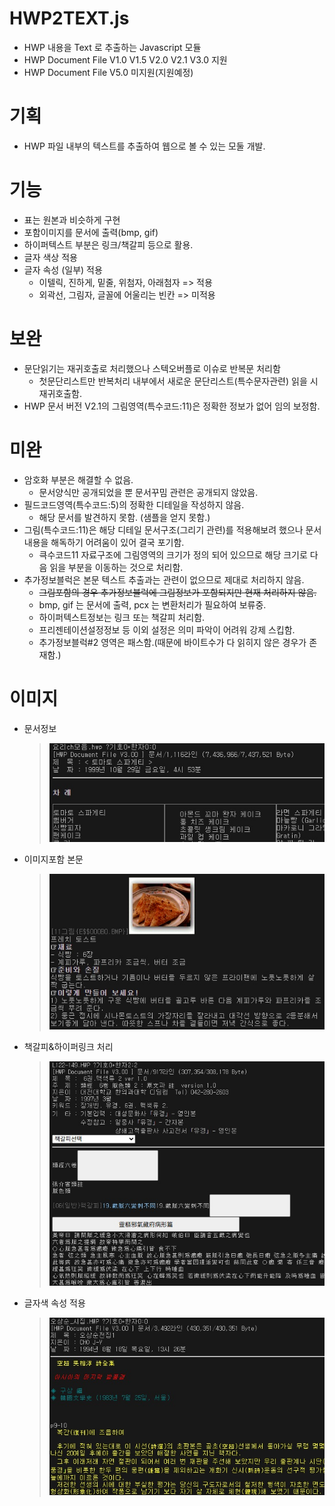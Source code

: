 # HWP2TEXT.js
- HWP 내용을 Text 로 추출하는 Javascript 모듈
- HWP Document File V1.0 V1.5 V2.0 V2.1 V3.0 지원
- HWP Document File V5.0 미지원(지원예정)

# 기획
- HWP 파일 내부의 텍스트를 추출하여 웹으로 볼 수 있는 모둘 개발.

# 기능
- 표는 원본과 비슷하게 구현
- 포함이미지를 문서에 출력(bmp, gif)
- 하이퍼텍스트 부분은 링크/책갈피 등으로 활용.
- 글자 색상 적용
- 글자 속성 (일부) 적용
  - 이텔릭, 진하게, 밑줄, 위첨자, 아래첨자 => 적용
  - 외곽선, 그림자, 글꼴에 어울리는 빈칸 => 미적용
  
# 보완
- 문단읽기는 재귀호출로 처리했으나 스텍오버플로 이슈로 반복문 처리함
  - 첫문단리스트만 반복처리 내부에서 새로운 문단리스트(특수문자관련) 읽을 시 재귀호출함.
- HWP 문서 버전 V2.1의 그림영역(특수코드:11)은 정확한 정보가 없어 임의 보정함.

# 미완 
- 암호화 부분은 해결할 수 없음.
  - 문서양식만 공개되었을 뿐 문서꾸밈 관련은 공개되지 않았음.
- 필드코드영역(특수코드:5)의 정확한 디테일을 작성하지 않음.
  - 해당 문서를 발견하지 못함. (샘플을 얻지 못함.)
- 그림(특수코드:11)은 해당 디테일 문서구조(그리기 관련)를 적용해보려 했으나 문서내용을 해독하기 어려움이 있어 결국 포기함.
  - 큭수코드11 자료구조에 그림영역의 크기가 정의 되어 있으므로 해당 크기로 다음 읽을 부분을 이동하는 것으로 처리함.
- 추가정보블럭은 본문 텍스트 추출과는 관련이 없으므로 제대로 처리하지 않음.
  - <del>그림포함의 경우 추가정보블럭에 그림정보가 포함되지만 현재 처리하지 않음.</del>
  - bmp, gif 는 문서에 출력, pcx 는 변환처리가 필요하여 보류중.
  - 하이퍼텍스트정보는 링크 또는 책갈피 처리함.
  - 프리젠테이션설정정보 등 이외 설정은 의미 파악이 어려워 강제 스킵함.
  - 추가정보블럭#2 영역은 패스함.(때문에 바이트수가 다 읽히지 않은 경우가 존재함.)

# 이미지
- 문서정보
  > ![hwp01](https://github.com/Hyunee7/HWP2TEXT.js/blob/main/images/HWP01.jpg?raw=true)
- 이미지포함 본문
  > ![hwp02](https://github.com/Hyunee7/HWP2TEXT.js/blob/main/images/HWP02.jpg?raw=true)
- 책갈피&하이퍼링크 처리
  > ![hwp04](https://github.com/Hyunee7/HWP2TEXT.js/blob/main/images/HWP04.jpg?raw=true)
- 글자색 속성 적용
  > ![hwp05](https://github.com/Hyunee7/HWP2TEXT.js/blob/main/images/HWP05.jpg?raw=true)
